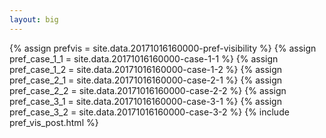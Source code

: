 ```yaml
---
layout: big
---
```

{% assign prefvis = site.data.20171016160000-pref-visibility %}
{% assign pref_case_1_1 = site.data.20171016160000-case-1-1 %}
{% assign pref_case_1_2 = site.data.20171016160000-case-1-2 %}
{% assign pref_case_2_1 = site.data.20171016160000-case-2-1 %}
{% assign pref_case_2_2 = site.data.20171016160000-case-2-2 %}
{% assign pref_case_3_1 = site.data.20171016160000-case-3-1 %}
{% assign pref_case_3_2 = site.data.20171016160000-case-3-2 %}
{% include pref_vis_post.html %}
